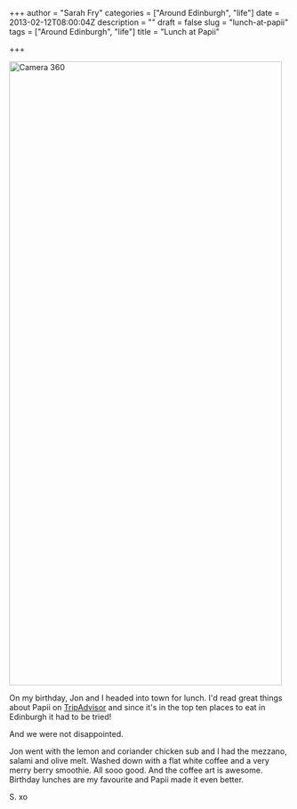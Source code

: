 +++
author = "Sarah Fry"
categories = ["Around Edinburgh", "life"]
date = 2013-02-12T08:00:04Z
description = ""
draft = false
slug = "lunch-at-papii"
tags = ["Around Edinburgh", "life"]
title = "Lunch at Papii"

+++


<a href="http://sweetaspi.co.uk/images/2013/02/papii.jpg"><img class="alignnone size-full wp-image-1486" alt="Camera 360" src="http://sweetaspi.co.uk/images/2013/02/papii.jpg" width="490" height="1123" /></a>

On my birthday, Jon and I headed into town for lunch. I'd read great things about Papii on <a href="http://www.tripadvisor.co.uk/Restaurant_Review-g186525-d2212342-Reviews-Papii-Edinburgh_Scotland.html" target="_blank">TripAdvisor</a> and since it's in the top ten places to eat in Edinburgh it had to be tried!

And we were not disappointed.

Jon went with the lemon and coriander chicken sub and I had the mezzano, salami and olive melt. Washed down with a flat white coffee and a very merry berry smoothie. All sooo good. And the coffee art is awesome. Birthday lunches are my favourite and Papii made it even better.

S. xo


